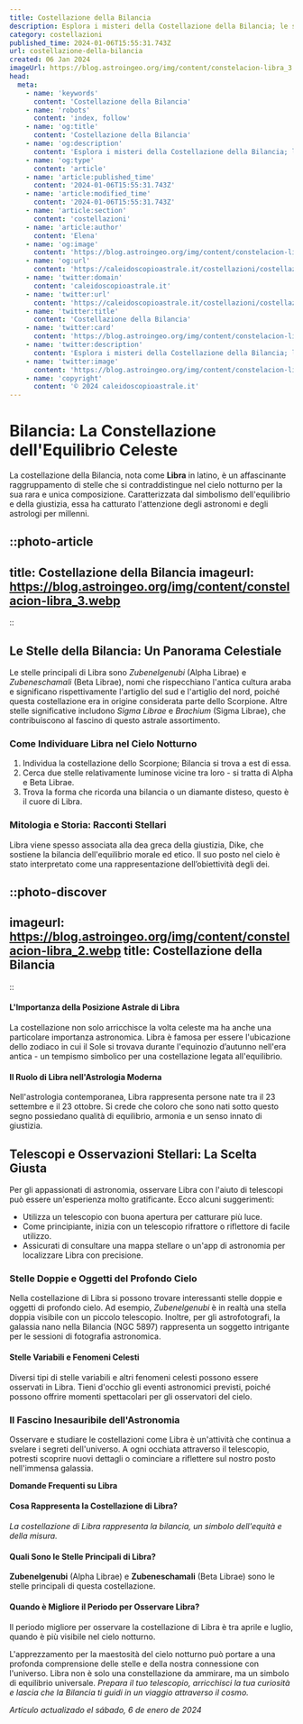 ```yaml
---
title: Costellazione della Bilancia
description: Esplora i misteri della Costellazione della Bilancia; le stelle, il mito e i migliori periodi per osservarla nel cielo serale. Scopri di più!
category: costellazioni
published_time: 2024-01-06T15:55:31.743Z
url: costellazione-della-bilancia
created: 06 Jan 2024
imageUrl: https://blog.astroingeo.org/img/content/constelacion-libra_3.webp
head:
  meta:
    - name: 'keywords'
      content: 'Costellazione della Bilancia'
    - name: 'robots'
      content: 'index, follow'
    - name: 'og:title'
      content: 'Costellazione della Bilancia'
    - name: 'og:description'
      content: 'Esplora i misteri della Costellazione della Bilancia; le stelle, il mito e i migliori periodi per osservarla nel cielo serale. Scopri di più!'
    - name: 'og:type'
      content: 'article'
    - name: 'article:published_time'
      content: '2024-01-06T15:55:31.743Z'
    - name: 'article:modified_time'
      content: '2024-01-06T15:55:31.743Z'
    - name: 'article:section'
      content: 'costellazioni'
    - name: 'article:author'
      content: 'Elena'
    - name: 'og:image'
      content: 'https://blog.astroingeo.org/img/content/constelacion-libra_3.webp'
    - name: 'og:url'
      content: 'https://caleidoscopioastrale.it/costellazioni/costellazione-della-bilancia'
    - name: 'twitter:domain'
      content: 'caleidoscopioastrale.it'
    - name: 'twitter:url'
      content: 'https://caleidoscopioastrale.it/costellazioni/costellazione-della-bilancia'
    - name: 'twitter:title'
      content: 'Costellazione della Bilancia'
    - name: 'twitter:card'
      content: 'https://blog.astroingeo.org/img/content/constelacion-libra_3.webp'
    - name: 'twitter:description'
      content: 'Esplora i misteri della Costellazione della Bilancia; le stelle, il mito e i migliori periodi per osservarla nel cielo serale. Scopri di più!'
    - name: 'twitter:image'
      content: 'https://blog.astroingeo.org/img/content/constelacion-libra_3.webp'
    - name: 'copyright'
      content: '© 2024 caleidoscopioastrale.it'
---
```

# Bilancia: La Constellazione dell'Equilibrio Celeste

La costellazione della Bilancia, nota come **Libra** in latino, è un affascinante raggruppamento di stelle che si contraddistingue nel cielo notturno per la sua rara e unica composizione. Caratterizzata dal simbolismo dell'equilibrio e della giustizia, essa ha catturato l'attenzione degli astronomi e degli astrologi per millenni.

::photo-article
---
title: Costellazione della Bilancia
imageurl: https://blog.astroingeo.org/img/content/constelacion-libra_3.webp
---
::

## Le Stelle della Bilancia: Un Panorama Celestiale

Le stelle principali di Libra sono *Zubenelgenubi* (Alpha Librae) e *Zubeneschamali* (Beta Librae), nomi che rispecchiano l'antica cultura araba e significano rispettivamente l'artiglio del sud e l'artiglio del nord, poiché questa costellazione era in origine considerata parte dello Scorpione. Altre stelle significative includono *Sigma Librae* e *Brachium* (Sigma Librae), che contribuiscono al fascino di questo astrale assortimento.

### Come Individuare Libra nel Cielo Notturno

1. Individua la costellazione dello Scorpione; Bilancia si trova a est di essa.
2. Cerca due stelle relativamente luminose vicine tra loro - si tratta di Alpha e Beta Librae.
3. Trova la forma che ricorda una bilancia o un diamante disteso, questo è il cuore di Libra.

### Mitologia e Storia: Racconti Stellari

Libra viene spesso associata alla dea greca della giustizia, Dike, che sostiene la bilancia dell'equilibrio morale ed etico. Il suo posto nel cielo è stato interpretato come una rappresentazione dell’obiettività degli dei.

::photo-discover
---
imageurl: https://blog.astroingeo.org/img/content/constelacion-libra_2.webp
title: Costellazione della Bilancia
---
::

#### L'Importanza della Posizione Astrale di Libra

La costellazione non solo arricchisce la volta celeste ma ha anche una particolare importanza astronomica. Libra è famosa per essere l'ubicazione dello zodiaco in cui il Sole si trovava durante l'equinozio d’autunno nell'era antica - un tempismo simbolico per una costellazione legata all'equilibrio.

#### Il Ruolo di Libra nell'Astrologia Moderna

Nell'astrologia contemporanea, Libra rappresenta persone nate tra il 23 settembre e il 23 ottobre. Si crede che coloro che sono nati sotto questo segno possiedano qualità di equilibrio, armonia e un senso innato di giustizia.

## Telescopi e Osservazioni Stellari: La Scelta Giusta

Per gli appassionati di astronomia, osservare Libra con l'aiuto di telescopi può essere un'esperienza molto gratificante. Ecco alcuni suggerimenti:

* Utilizza un telescopio con buona apertura per catturare più luce.
* Come principiante, inizia con un telescopio rifrattore o riflettore di facile utilizzo.
* Assicurati di consultare una mappa stellare o un'app di astronomia per localizzare Libra con precisione.

### Stelle Doppie e Oggetti del Profondo Cielo

Nella costellazione di Libra si possono trovare interessanti stelle doppie e oggetti di profondo cielo. Ad esempio, *Zubenelgenubi* è in realtà una stella doppia visibile con un piccolo telescopio. Inoltre, per gli astrofotografi, la galassia nano nella Bilancia (NGC 5897) rappresenta un soggetto intrigante per le sessioni di fotografia astronomica.

#### Stelle Variabili e Fenomeni Celesti

Diversi tipi di stelle variabili e altri fenomeni celesti possono essere osservati in Libra. Tieni d'occhio gli eventi astronomici previsti, poiché possono offrire momenti spettacolari per gli osservatori del cielo.

### Il Fascino Inesauribile dell'Astronomia

Osservare e studiare le costellazioni come Libra è un'attività che continua a svelare i segreti dell'universo. A ogni occhiata attraverso il telescopio, potresti scoprire nuovi dettagli o cominciare a riflettere sul nostro posto nell'immensa galassia.

**Domande Frequenti su Libra**

#### Cosa Rappresenta la Costellazione di Libra?

*La costellazione di Libra rappresenta la bilancia, un simbolo dell'equità e della misura.*

#### Quali Sono le Stelle Principali di Libra?

**Zubenelgenubi** (Alpha Librae) e **Zubeneschamali** (Beta Librae) sono le stelle principali di questa costellazione.

#### Quando è Migliore il Periodo per Osservare Libra?

Il periodo migliore per osservare la costellazione di Libra è tra aprile e luglio, quando è più visibile nel cielo notturno.

L'apprezzamento per la maestosità del cielo notturno può portare a una profonda comprensione delle stelle e della nostra connessione con l'universo. Libra non è solo una constellazione da ammirare, ma un simbolo di equilibrio universale. *Prepara il tuo telescopio, arricchisci la tua curiosità e lascia che la Bilancia ti guidi in un viaggio attraverso il cosmo.*

_Artículo actualizado el sábado, 6 de enero de 2024_